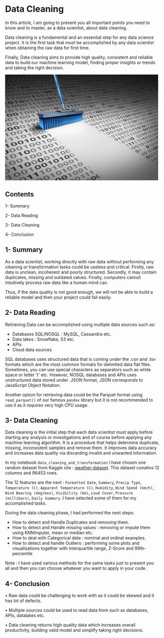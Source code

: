 # Data Cleaning 

In this article, I am going to present you all important points you need to know and to master, as a data scientist,
about data cleaning. 

Data cleaning is a fundamental and an essential step for any data science project.
It is the first task that must be accomplished by any data scientist when obtaining the raw data for first time. 

Finally, Data cleaning aims to provide high quality, consistent and reliable data to build our machine learning model,
finding proper insights or trends and taking the right decision.

<div>
<img src="images/Data-Cleaning-scaled.jpeg "Data cleaning" width="500"/>
</div>

## Contents 

  1- Summary
  
  2- Data Reading
  
  3- Data Cleaning
  
  4- Conclusion 
  
## 1- Summary 

As a data scientist, working directly with raw data without performing any cleaning or transformation tasks could be useless and critical. Firstly, raw data is unclean, incoherent and poorly structured. Secondly, it may contain duplicates, missing and outdated values. Finally, computers cannot intuitively process raw data like a human mind can. 

Thus, if the data quality is not good enough, we will not be able to build a reliable model and then your project could fail easily. 

## 2- Data Reading 

Retrieving Data can be accomplished using multiple data sources such as: 

- Databases SQL/NOSQL : MySQL, Cassandra etc.
- Data lakes : Snowflake, S3 etc.
- APIs
- Cloud data sources
  
SQL databases uses structured data that is coming under the .csv and .tsv formats which are the most common formats for delimited data flat files. Sometimes, you can use special characters as separators such as white space or letter 't' etc. However, NOSQL databases and APIs uses unstructured data stored under .JSON format, JSON corresponds to JavaScript Object Notation.

Another option for retrieving data could be the Parquet format using `read_parquet()` of our famous `pandas` library but it is not recommended to use it as it requires very high CPU usage.

## 3- Data Cleaning

Data cleaning is the initial step that each data scientist must apply before starting any analysis or investigations and of course before applying any machine learning algorithm. It is a procedure that helps determine duplicate, missing, inconsistent samples and remove them. It improves data accuracy and increases data quality via discarding invalid and unwanted information.

In my notebook `data_cleaning_and_transformation` I have chosen one random dataset from Kaggle site :
[weather-dataset](https://www.kaggle.com/datasets/muthuj7/weather-dataset). This dataset conatins 12 columns and 96453 rows.

The 12 features are the next : `Formatted Date`, `Summary`, `Precip Type`, `Temperature (C)`, `Apparent Temperature (C)`, `Humidity`, `Wind Speed (km/h)`, `Wind Bearing (degrees)`, `Visibility (km)`, `Loud Cover`, `Pressure (millibars)`, `Daily Summary`. I have selected some of them for my accomplished tasks.  

During the data cleaning phase, I had performed the next steps: 

- How to detect and Handle Duplicates and removing them.
- How to detect and Handle missing values : removing or impute them using KNNImputer, mean or median etc.
- How to deal with Categorical data : nominal and ordinal examples.
- How to detect and handle Outliers : performing some plots and visualisations together with Interquartile range, Z-Score and 99th-percentile

Note : I have used various methods for the same tasks just to present you all and then you can choose whatever you want to apply in your code. 

## 4- Conclusion 

• Raw data could be challenging to work with as it could be skewed and it has lot of defects.

• Multiple sources could be used to read data from such as databases, APIs, datalakes etc.

• Data cleaning returns high quality data which increases overall productivity, building valid model and simplify taking right decisions. 






